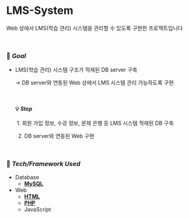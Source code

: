 # LMS-System

Web 상에서 LMS(학습 관리) 시스템을 관리할 수 있도록 구현한 프로젝트입니다

<br>

### 🚩 *Goal*

- LMS(학습 관리) 시스템 구조가 적재된 DB server 구축

  → DB server와 연동된 Web 상에서 LMS 시스템 관리 가능하도록 구현

  <br>
  
  #### 💡 *Step*
  
  ​	1. 회원 가입 정보, 수강 정보, 문제 은행 등 LMS 시스템 적재된 DB 구축
  
   	2. DB server와 연동된 Web 구현

<br>

### 🔑 *Tech/Framework Used*

- Database
  - <u>**MySQL**</u>
- Web
  - <u>**HTML**</u>
  - <u>**PHP**</u>
  - JavaScript

